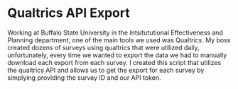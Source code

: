 # Qualtrics API Export

Working at Buffalo State University in the Intsitututional Effectiveness and Planning department, one of the main tools we used was Qualtrics. My boss created dozens of surveys using qualtrics that were utilized daily, unfortunately, every time we wanted to export the data we had to manually download each export from each survey. I created this script that utilizes the qualtrics API and allows us to get the export for each survey by simplying providing the survey ID and our API token.
